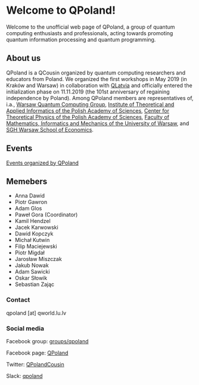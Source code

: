 # Welcome to QPoland!

Welcome to the unofficial web page of QPoland, a group of quantum computing enthusiasts and professionals, acting towards promoting quantum information processing and quantum programming. 

## About us

QPoland is a QCousin organized by quantum computing researchers and educators from Poland. We organized the first workshops in May 2019 (in Kraków and Warsaw) in collaboration with [QLatvia](https://qworld.lu.lv/index.php/qlatvia/) and officially entered the initialization phase on 11.11.2019 (the 101st anniversary of regaining independence by Poland). Among QPoland members are representatives of, i.a., [Warsaw Quantum Computing Group](https://www.facebook.com/groups/warsaw.quantum), [Institute of Theoretical and Applied Informatics of the Polish Academy of Sciences](https://iitis.pl/en), [Center for Theoretical Physics of the Polish Academy of Sciences](http://www.cft.edu.pl/), [Faculty of Mathematics, Informatics and Mechanics of the University of Warsaw](https://www.mimuw.edu.pl/en), and [SGH Warsaw School of Economics](http://www.sgh.waw.pl/en/Pages/default.aspx).

## Events

[Events organized by QPoland](/events/)

## Memebers

- Anna Dawid
- Piotr Gawron
- Adam Glos
- Paweł Gora (Coordinator)
- Kamil Hendzel
- Jacek Karwowski
- Dawid Kopczyk
- Michał Kutwin
- Filip Maciejewski
- Piotr Migdał
- Jarosław Miszczak
- Jakub Nowak
- Adam Sawicki
- Oskar Słowik
- Sebastian Zając

### Contact

qpoland [at] qworld.lu.lv

### Social media

Facebook group: [groups/qpoland](https://www.facebook.com/groups/qpoland)

Facebook page: [QPoland](https://www.facebook.com/QPoland-110308580421373)

Twitter: [QPolandCousin](https://twitter.com/QPolandCousin)

Slack:
[qpoland](https://join.slack.com/t/qpoland/shared_invite/zt-cfeuwob7-uQH6BjW9k_WbWnAME8Uyuw) 


